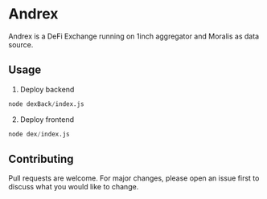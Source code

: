 # Andrex

Andrex is a DeFi Exchange running on 1inch aggregator and Moralis as data source. 

## Usage

1. Deploy backend

```python
node dexBack/index.js
```

2. Deploy frontend
```python
node dex/index.js
```

## Contributing

Pull requests are welcome. For major changes, please open an issue first
to discuss what you would like to change.
